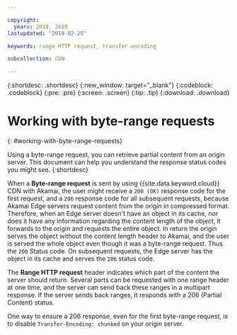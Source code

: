 ```yaml
---

copyright:
  years: 2018, 2019
lastupdated: "2019-02-25"

keywords: range HTTP request, transfer-encoding

subcollection: CDN

---
```


{:shortdesc: .shortdesc}
{:new_window: target="_blank"}
{:codeblock: .codeblock}
{:pre: .pre}
{:screen: .screen}
{:tip: .tip}
{:download: .download}


# Working with byte-range requests
{: #working-with-byte-range-requests}

Using a byte-range request, you can retrieve partial content from an origin server. This document can help you understand the response status codes you might see.
{:shortdesc}

When a **Byte-range request** is sent by using {{site.data.keyword.cloud}} CDN with Akamai, the user might receive a `200 (OK)` response code for the first request, and a `206` response code for all subsequent requests, because Akamai Edge servers request content from the origin in compressed format. Therefore, when an Edge server doesn't have an object in its cache, nor does it have any information regarding the content length of the object, it forwards to the origin and requests the entire object. In return the origin serves the object without the content length header to Akamai, and the user is served the whole object even though it was a byte-range request. Thus the `200` Status code. On subsequent requests, the Edge server has the object in its cache and serves the `206` status code.

The **Range HTTP request** header indicates which part of the content the server should return. Several parts can be requested with one range header at one time, and the server can send back these ranges in a multipart response. If the server sends back ranges, it responds with a 206 (Partial Content) status.

One way to ensure a 206 response, even for the first byte-range request, is to disable `Transfer-Encoding: chunked` on your origin server.
